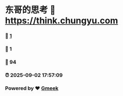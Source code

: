 # 东哥的思考 :link: https://think.chungyu.com 
### :page_facing_up: [1](https://think.chungyu.com/tag.html) 
### :speech_balloon: 1 
### :hibiscus: 94 
### :alarm_clock: 2025-09-02 17:57:09 
### Powered by :heart: [Gmeek](https://github.com/Meekdai/Gmeek)
